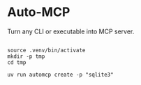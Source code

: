 # Auto-MCP

Turn any CLI or executable into MCP server.




```

source .venv/bin/activate
mkdir -p tmp
cd tmp

uv run automcp create -p "sqlite3"

```
